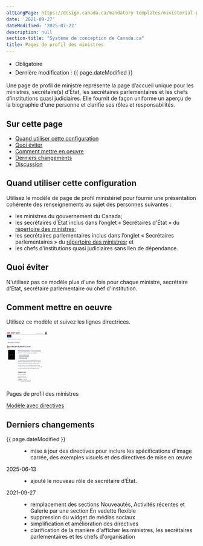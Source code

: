 ```yaml
---
altLangPage: https://design.canada.ca/mandatory-templates/ministerial-profile-pages.html
date: '2021-09-27'
dateModified: '2025-07-22'
description: null
section-title: "Système de conception de Canada.ca"
title: Pages de profil des ministres
---
```

<div class="row">
  <div class="col-md-12 pull-left">
    <ul class="list-inline small mrgn-bttm-sm" id="list-inline-desktop-only" style="line-height:1.65em">
      <li class="mrgn-rght-lg">
        <span class="label label-danger">Obligatoire</span>
      </li>
      <li class="mrgn-rght-lg">Dernière modification&nbsp;: {{ page.dateModified }}</li>
    </ul>
  </div>
</div>

<p>Une page de profil de ministre représente la page d’accueil unique pour les ministres, secrétaire(s) d'État, les secrétaires parlementaires et les chefs d’institutions quasi judiciaires. Elle fournit de façon uniforme un aperçu de la biographie d'une personne et clarifie ses rôles et responsabilités.</p>
<section>
  <h2>Sur cette page</h2>
  <ul>
    <li>
      <a href="#quand">Quand utiliser cette configuration</a>
    </li>
    <li>
      <a href="#eviter">Quoi éviter</a>
    </li>
    <li>
      <a href="#comment">Comment mettre en oeuvre</a>
    </li>
    <li>
      <a href="#derniers">Derniers changements</a>
    </li>
    <li>
      <a href="#discussion">Discussion</a>
    </li>
  </ul>
</section>

<section>
  <h2 id="quand">Quand utiliser cette configuration</h2>
  <p>Utilisez le modèle de page de profil ministériel pour fournir une présentation cohérente des renseignements au sujet des personnes suivantes&nbsp;:</p>
  <ul>
    <li>les ministres du gouvernement du Canada;</li>
    <li>les secrétaires d'État inclus dans l’onglet &laquo;&nbsp;Secrétaires d'État&nbsp;&raquo; du <a href="https://www.canada.ca/fr/gouvernement/ministres.html">répertoire des ministres</a>;</li>
    <li>les secrétaires parlementaires inclus dans l’onglet &laquo;&nbsp;Secrétaires parlementaires&nbsp;&raquo; du <a href="https://www.canada.ca/fr/gouvernement/ministres.html">répertoire des ministres</a>; et</li>
    <li>les chefs d’institutions quasi judiciaires sans lien de dépendance.</li>
  </ul>
</section>

<section>
  <h2 id="eviter">Quoi éviter</h2>
  <p>N'utilisez pas ce modèle plus d'une fois pour chaque ministre, secrétaire d'État, secrétaire parlementaire ou chef d'institution.</p>
</section>

<section>
  <h2 id="comment">Comment mettre en oeuvre</h2>
  <p>Utilisez ce modèle et suivez les lignes directrices.</p>
  <div class="row mrgn-tp-lg mrgn-bttm-lg">
    <div class="col-xs-10 col-md-8 col-lg-8">
    <div class="gc-dwnld">
      <div class="row">
      <div class="col-xs-10 col-sm-3 col-lg-2">
        <img alt="" class="thumbnail gc-dwnld-img" height="142" src="../images/profil-ministeriel-recadree.png" width="110">
      </div>
      <div class="col-xs-12 col-sm-9 col-lg-10">
        <p class="mrgn-tp-md lead">
        <span>Pages de profil des ministres</span>
        </p>
        <p>
        <a class="btn btn-call-to-action" href="../mise-en-page/pages-profil-ministres-directives.html">Modèle avec directives</a>
        </p>
      </div>
      </div>
    </div>
    </div>
  </div>
</section>

<section>
  <h2 id="#derniers">Derniers changements</h2>
  <dl class="dl-horizontal">
    <dt>
      <time>{{ page.dateModified }}</time>
    </dt>
    <dd>
      <ul>
        <li>mise à jour des directives pour inclure les spécifications d'image carrée, des exemples visuels et des directives de mise en œuvre</li>
      </ul>
    </dd>
    <dt><time>2025-06-13</time></dt>
    <dd>
      <ul>
        <li>ajouté le nouveau rôle de secrétaire d’État.</li>
      </ul>
    </dd>
    <dt><time>2021-09-27</time></dt>
    <dd>
      <ul>
        <li>remplacement des sections Nouveautés, Activités récentes et Galerie par une section En vedette flexible</li>
        <li>suppression du widget de médias sociaux</li>
        <li>simplification et amélioration des directives</li>
        <li>clarification de la manière d'afficher les ministres, les secrétaires parlementaires et les chefs d'organisation</li>
      </ul>
    </dd>
  </dl>
</section>
